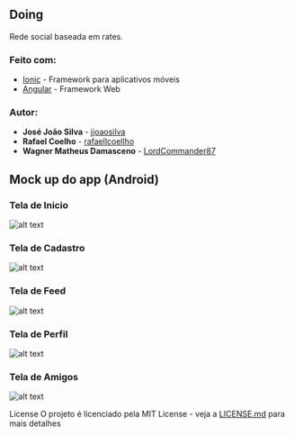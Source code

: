 ## Doing

Rede social baseada em rates. 

### Feito com:

* [Ionic](https://ionicframework.com/) - Framework para aplicativos móveis
* [Angular](https://angular.io/) - Framework Web

### Autor:

* **José João Silva** - [jjoaosilva](https://github.com/jjoaosilva/)
* **Rafael Coelho** - [rafaellcoellho](https://github.com/rafaellcoellho/)
* **Wagner Matheus Damasceno** - [LordCommander87](https://github.com/LordCommander87/)

## Mock up do app (Android)

### Tela de Inicio

![alt text](https://github.com/jjoaosilva/doing/blob/master/MOCKUP/TelaInicio.png?raw=true)

### Tela de Cadastro

![alt text](https://github.com/jjoaosilva/doing/blob/master/MOCKUP/TelaCadastro.png?raw=true)

### Tela de Feed

![alt text](https://github.com/jjoaosilva/doing/blob/master/MOCKUP/TelaFeed.png?raw=true)

### Tela de Perfil

![alt text](https://github.com/jjoaosilva/doing/blob/master/MOCKUP/TelaPerfil.png?raw=true)

### Tela de Amigos

![alt text](https://github.com/jjoaosilva/doing/blob/master/MOCKUP/TelaAmigos.png?raw=true)


License
O projeto é licenciado pela MIT License - veja a [LICENSE.md](LICENSE) para mais detalhes
